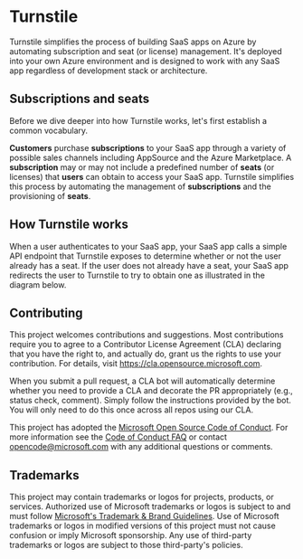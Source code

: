 # Turnstile

Turnstile simplifies the process of building SaaS apps on Azure by automating subscription and seat (or license) management. It's deployed into your own Azure environment and is designed to work with any SaaS app regardless of development stack or architecture.

## Subscriptions and seats

Before we dive deeper into how Turnstile works, let's first establish a common vocabulary.

__Customers__ purchase __subscriptions__ to your SaaS app through a variety of possible sales channels including AppSource and the Azure Marketplace. A __subscription__ may or may not include a predefined number of __seats__ (or licenses) that __users__ can obtain to access your SaaS app. Turnstile simplifies this process by automating the management of __subscriptions__ and the provisioning of __seats__. 

## How Turnstile works

When a user authenticates to your SaaS app, your SaaS app calls a simple API endpoint that Turnstile exposes to determine whether or not the user already has a seat. If the user does not already have a seat, your SaaS app redirects the user to Turnstile to try to obtain one as illustrated in the diagram below. 



## Contributing

This project welcomes contributions and suggestions.  Most contributions require you to agree to a
Contributor License Agreement (CLA) declaring that you have the right to, and actually do, grant us
the rights to use your contribution. For details, visit https://cla.opensource.microsoft.com.

When you submit a pull request, a CLA bot will automatically determine whether you need to provide
a CLA and decorate the PR appropriately (e.g., status check, comment). Simply follow the instructions
provided by the bot. You will only need to do this once across all repos using our CLA.

This project has adopted the [Microsoft Open Source Code of Conduct](https://opensource.microsoft.com/codeofconduct/).
For more information see the [Code of Conduct FAQ](https://opensource.microsoft.com/codeofconduct/faq/) or
contact [opencode@microsoft.com](mailto:opencode@microsoft.com) with any additional questions or comments.

## Trademarks

This project may contain trademarks or logos for projects, products, or services. Authorized use of Microsoft 
trademarks or logos is subject to and must follow 
[Microsoft's Trademark & Brand Guidelines](https://www.microsoft.com/en-us/legal/intellectualproperty/trademarks/usage/general).
Use of Microsoft trademarks or logos in modified versions of this project must not cause confusion or imply Microsoft sponsorship.
Any use of third-party trademarks or logos are subject to those third-party's policies.
